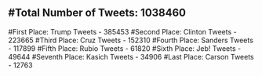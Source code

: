 #Total Number of Tweets: 1038460 
---
#First Place: Trump Tweets - 385453
#Second Place: Clinton Tweets - 223665
#Third Place: Cruz Tweets - 152310
#Fourth Place: Sanders Tweets - 117899
#Fifth Place: Rubio Tweets - 61820
#Sixth Place: Jeb! Tweets - 49644
#Seventh Place: Kasich Tweets - 34906
#Last Place: Carson Tweets - 12763
